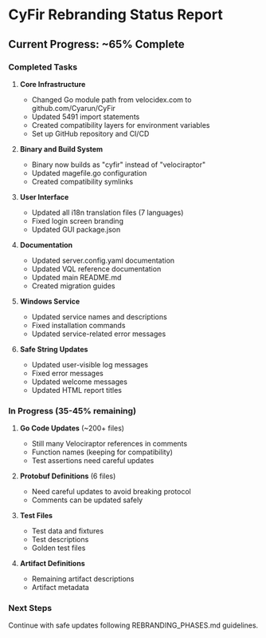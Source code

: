 # CyFir Rebranding Status Report

## Current Progress: ~65% Complete

### Completed Tasks

1. **Core Infrastructure**
   - Changed Go module path from velocidex.com to github.com/Cyarun/CyFir
   - Updated 5491 import statements
   - Created compatibility layers for environment variables
   - Set up GitHub repository and CI/CD

2. **Binary and Build System**
   - Binary now builds as "cyfir" instead of "velociraptor"
   - Updated magefile.go configuration
   - Created compatibility symlinks

3. **User Interface**
   - Updated all i18n translation files (7 languages)
   - Fixed login screen branding
   - Updated GUI package.json

4. **Documentation**
   - Updated server.config.yaml documentation
   - Updated VQL reference documentation
   - Updated main README.md
   - Created migration guides

5. **Windows Service**
   - Updated service names and descriptions
   - Fixed installation commands
   - Updated service-related error messages

6. **Safe String Updates**
   - Updated user-visible log messages
   - Fixed error messages
   - Updated welcome messages
   - Updated HTML report titles

### In Progress (35-45% remaining)

1. **Go Code Updates** (~200+ files)
   - Still many Velociraptor references in comments
   - Function names (keeping for compatibility)
   - Test assertions need careful updates

2. **Protobuf Definitions** (6 files)
   - Need careful updates to avoid breaking protocol
   - Comments can be updated safely

3. **Test Files**
   - Test data and fixtures
   - Test descriptions
   - Golden test files

4. **Artifact Definitions**
   - Remaining artifact descriptions
   - Artifact metadata

### Next Steps

Continue with safe updates following REBRANDING_PHASES.md guidelines.
